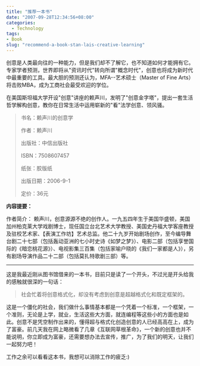 ```yaml
---
title: "推荐一本书"
date: "2007-09-28T12:34:56+08:00"
categories:
  - Technology
tags:
- Book
slug: "recommend-a-book-stan-lais-creative-learning"
---
```


创意是人类最向往的一种能力，但是我们却不了解它，也不知道如何才能拥有它。专家学者预测，世界即将从"资讯时代"转向所谓"概念时代"，创意也将成为新时代中最重要的工具。最大胆的预测还认为，MFA--艺术硕士（Master
of Fine Arts）将击败MBA，成为工商社会最受欢迎的学位。

在美国斯坦福大学开设"创意"讲座的赖声川，发明了"创意金字塔"，提出一套生活哲学解构创意，教你在日常生活中运用崭新的"看"法学创意、领风骚。

> 书名：赖声川的创意学
>
> 作者：赖声川
>
> 出版社：中信出版社
>
> ISBN：7508607457
>
> 纸张：胶版纸
>
> 出版日期：2006-9-1
>
> 定价：36元

**内容提要：**

作者简介：
赖声川，创意源源不绝的创作人。一九五四年生于美国华盛顿，美国加州柏克莱大学戏剧博士，现任国立台北艺术大学教授、美国史丹福大学客座教授及驻校艺术家、【表演工作坊】艺术总监。他二十九岁开始剧场创作，至今编导舞台剧二十七部（包括轰动亚洲的七小时史诗《如梦之梦》）、电影二部（包括享誉国际的《暗恋桃花源》）、电视影集三百集（包括家喻户晓的《我们一家都是人》），另有剧场导演作品二十二部（包括莫扎特歌剧三部）等。

------------------

这是我最近刚从图书馆借来的一本书，目前只是读了一个开头，不过光是开头给我的感触就很深的一句话：

> 社会忙着将创意格式化，却没有考虑到创意是超越格式化和既定框架的。

这是一个僵化的社会，我们做什么事情基本都是一个凭着一个标准，一个框架，一个准则，无论是上学，就业，生活这些大方面，就连编程等这些小的方面也是如此。创意不是凭空制作出来的，懂得超与格式化创造创意的人已经高高在上，成为了富豪。前几天我在网上略微看了几章《互联网草根革命》，一个新的创意也并不能说明，你立即成为富豪，还需要想办法去宣传，推广，为了我们的明天，让我们一起努力吧！

工作之余可以看看这本书，我想可以消除工作的疲乏:)
